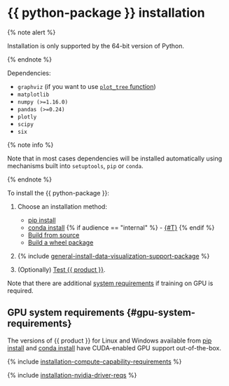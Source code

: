 # {{ python-package }} installation

{% note alert %}

Installation is only supported by the 64-bit version of Python.

{% endnote %}


Dependencies:
- `graphviz` (if you want to use [`plot_tree` function](python-reference_catboost_plot_tree.md))
- `matplotlib`
- `numpy (>=1.16.0)`
- `pandas (>=0.24)`
- `plotly`
- `scipy`
- `six`

{% note info %}

Note that in most cases dependencies will be installed automatically using mechanisms built into `setuptools`, `pip` or `conda`.

{% endnote %}

To install the {{ python-package }}:
1. Choose an installation method:
    - [pip install](../installation/python-installation-method-pip-install.md)
    - [conda install](../installation/python-installation-method-conda-install.md)
{% if audience == "internal" %} - [{#T}](../yandex_specific/python-installation-build-from-arcadia-sources.md) {% endif %}
    - [Build from source](../installation/python-installation-method-build-from-source.md)
    - [Build a wheel package](../installation/python-installation-method-build-a-wheel-package.md)

1. {% include [general-install-data-visualization-support-package](../_includes/work_src/reusage-installation/install-data-visualization-support-package.md) %}

1. (Optionally) [Test {{ product }}](../installation/python-installation-test-catboost.md).

Note that there are additional [system requirements](#gpu-system-requirements) if training on GPU is required.


## GPU system requirements {#gpu-system-requirements}

The versions of {{ product }} for Linux and Windows available from [pip install](../installation/python-installation-method-pip-install.md) and [conda install](../installation/python-installation-method-conda-install.md) have CUDA-enabled GPU support out-of-the-box.

{% include [installation-compute-capability-requirements](../_includes/work_src/reusage-code-examples/compute-capability-requirements.md) %}

{% include [installation-nvidia-driver-reqs](../_includes/work_src/reusage-code-examples/nvidia-driver-reqs.md) %}
